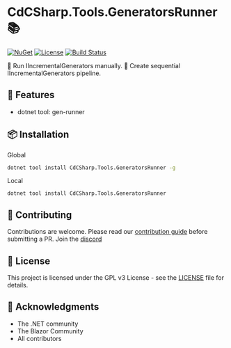 # CdCSharp.Tools.GeneratorsRunner 📚

[![NuGet](https://img.shields.io/nuget/v/CdCSharp.Tools.GeneratorsRunner.svg)](https://www.nuget.org/packages/CdCSharp.Tools.GeneratorsRunner)
[![License](https://img.shields.io/github/license/smaicas/CdCSharp.Tools.GeneratorsRunner)](LICENSE)
[![Build Status](https://img.shields.io/github/actions/workflow/status/smaicas/CdCSharp.Tools.GeneratorsRunner/dotnet.yml?branch=<BRANCH>)](https://github.com/smaicas/CdCSharp.Tools.GeneratorsRunner/actions/workflows/dotnet.yml)

🚀 Run IIncrementalGenerators manually.
🚀 Create sequential IIncrementalGenerators pipeline.

## 🌟 Features

- dotnet tool: gen-runner

## 📦 Installation

Global
```bash
dotnet tool install CdCSharp.Tools.GeneratorsRunner -g
```

Local
```
dotnet tool install CdCSharp.Tools.GeneratorsRunner
```


## 🤝 Contributing

Contributions are welcome. Please read our [contribution guide](https://github.com/smaicas/CdCSharp.Tools.GeneratorsRunner/blob/master/CONTRIBUTE.md) before submitting a PR.
Join the [discord](https://discord.gg/MpUfe7zD)

## 📄 License

This project is licensed under the GPL v3 License - see the [LICENSE](https://github.com/smaicas/CdCSharp.Tools.GeneratorsRunner/blob/master/LICENSE) file for details.

## 🙏 Acknowledgments

- The .NET community
- The Blazor Community
- All contributors

